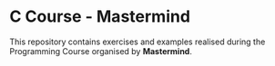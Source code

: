 
<html lang="es"
</head>
<body>
  <h1>C Course - Mastermind</h1>
  <p>
    This repository contains exercises and examples realised during the Programming Course organised by <strong>Mastermind</strong>.
  </p>
</body>
</html>
